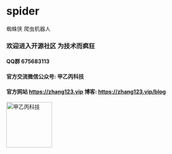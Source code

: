 # spider
蜘蛛侠
爬虫机器人

### 欢迎进入开源社区 为技术而疯狂
#### QQ群 675683113 
#### 官方交流微信公众号: 甲乙丙科技
  
#### 官方网站 https://zhang123.vip    博客: https://zhang123.vip/blog



<img src="https://zhang123.vip/images/designer-pic.jpg" hight="120px"  width="120px" alt="甲乙丙科技">
